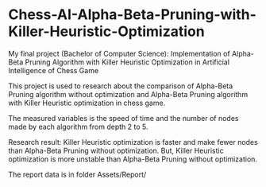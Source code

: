 # Chess-AI-Alpha-Beta-Pruning-with-Killer-Heuristic-Optimization
My final project (Bachelor of Computer Science):
Implementation of Alpha-Beta Pruning Algorithm with Killer Heuristic Optimization in Artificial Intelligence of Chess Game

This project is used to research about the comparison of Alpha-Beta Pruning algorithm without optimization and Alpha-Beta Pruning algorithm with Killer Heuristic optimization in chess game.

The measured variables is the speed of time and the number of nodes made by each algorithm from depth 2 to 5.

Research result:
Killer Heuristic optimization is faster and make fewer nodes than Alpha-Beta Pruning without optimization.
But, Killer Heuristic optimization is more unstable than Alpha-Beta Pruning without optimization.

The report data is in folder Assets/Report/

